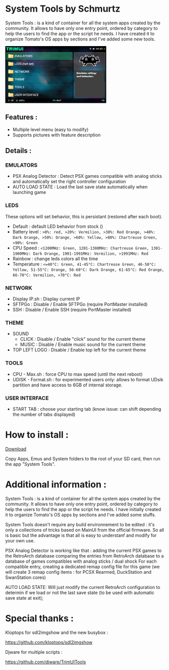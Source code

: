   System Tools by Schmurtz
=========================

System Tools : is a kind of container for all the system apps created by the community.
It allows to have only one entry point, ordered by category to help the users to find the app or the script he needs. I have created it to organize Tomato's OS apps by sections and I've added some new tools.

<a href="../_assets/System Tools.png">
    <img src="../_assets/System Tools.png" alt="System Tools" width="320">
</a>

## Features :
- Multiple level menu (easy to modify)
- Supports pictures with feature description

## Details :

### EMULATORS
 - PSX Analog Detector : Detect PSX games compatible with analog sticks and automatically set the right controller configuration
 - AUTO LOAD STATE : Load the last save state automatically when launching game

### LEDS    
These options will set behavior, this is persistant (restored after each boot).
 - Default : default LED behavior from stock ()
 - Battery level : ```>0%: red, >20%: Vermilion, >30%: Red Orange, >40%: Dark Orange, >50%: Orange, >60%: Yellow, >80%: Chartreuse Green, >90%: Green```
 - CPU Speed : ```<1200MHz: Green, 1201-1300MHz: Chartreuse Green, 1301-1900MHz: Dark Orange, 1901-1991MHz: Vermilion, >1991MHz: Red```
 - Rainbow : change leds colors all the time 
 - Temperature : ```<=40°C: Green, 41-45°C: Chartreuse Green, 46-50°C: Yellow, 51-55°C: Orange, 56-60°C: Dark Orange, 61-65°C: Red Orange, 66-70°C: Vermilion, >70°C: Red```
	

### NETWORK	
 - Display IP.sh : Display current IP
 - SFTPGo : Disable / Enable SFTPGo (require PortMaster installed)
 - SSH : Disable / Enable SSH (require PortMaster installed)
### THEME
 - SOUND
	 - CLICK : Disable / Enable "click" sound for the current theme
	 - MUSIC : Disable / Enable music sound for the current theme
 - TOP LEFT LOGO : Disable / Enable top left for the current theme
### TOOLS
 - CPU - Max.sh : force CPU to max speed (until the next reboot)
 - UDISK - Format.sh : for experimented users only: allows to format UDsik partition and have access to 6GB of internal storage.
### USER INTERFACE
 - START TAB : choose your starting tab (know issue: can shift depending the number of tabs displayed)



How to install :
===================================================================
[Download](https://download-directory.github.io/?url=https%3A%2F%2Fgithub.com%2Fschmurtzm%2FTrimUI-Smart-Pro%2Ftree%2Fmain%2FSystemTools)

Copy Apps, Emus and System folders to the root of your SD card, then run the app "System Tools".



Additional information :
===================================================================
System Tools : is a kind of container for all the system apps created by the community.
It allows to have only one entry point, ordered by category to help the users to find the app or the script he needs. I have initially created it to organize Tomato's OS apps by sections and I've added some stuffs.

System Tools doesn't require any build environnement to be edited : it's only a collections of tricks based on MainUI from the official firmware.  So all is basic but the advantage is that all is easy to understanf and modify for your own use.

PSX Analog Detector is working like that : 
adding the current PSX games to the RetroArch database
comparing the entries from RetroArch database to a database of games compatibles with analog sticks / dual shock
For each compatible entry, creating a dedicated remap config file for this game (we will create 3 remap config items : for PCSX Rearmed, DuckStation and SwanStation cores)

AUTO LOAD STATE: 
Will just modify the current RetroArch configuration to determin if we load or not the last save state (to be used with automatic save state at exit);



Special thanks :
================
Kloptops for sdl2imgshow and the new busybox :

https://github.com/kloptops/sdl2imgshow

Djware for multiple scripts :

https://github.com/djware/TrimUITools
